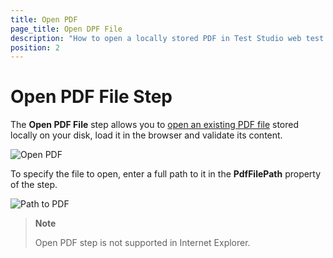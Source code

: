 ```yaml
---
title: Open PDF
page_title: Open DPF File
description: "How to open a locally stored PDF in Test Studio web test and validate its content" 
position: 2
---
```

# Open PDF File Step

The __Open PDF File__ step allows you to <a href="/automated-tests/recording/pdf-validation#open-local-pdf-file" target="_blank">open an existing PDF file</a> stored locally on your disk, load it in the browser and validate its content.

![Open PDF][1]

To specify the file to open, enter a full path to it in the __PdfFilePath__ property of the step.

![Path to PDF][2]

> **Note**
>
> Open PDF step is not supported in Internet Explorer.

[1]: /img/features/custom-steps/open-pdf/fig1.png
[2]: /img/features/custom-steps/open-pdf/fig2.png